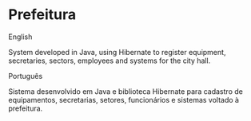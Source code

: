# Prefeitura


English


System developed in Java, using Hibernate to register equipment, secretaries, sectors, employees and systems for the city hall.
    
 
 
 
Português


Sistema desenvolvido em Java e biblioteca Hibernate para cadastro de equipamentos, secretarias, setores, funcionários e sistemas voltado à prefeitura.
